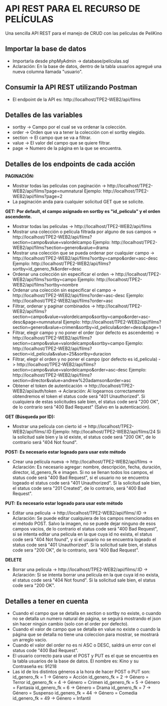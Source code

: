 # API REST PARA EL RECURSO DE PELÍCULAS
Una sencilla API REST para el manejo de CRUD con las películas de PelíKino
## Importar la base de datos
- Importarla desde phpMyAdmin -> database/películas.sql
- Aclaración: En la base de datos, dentro de la tabla usuarios agregué una nueva columna llamada "usuario".
## Consumir la API REST utilizando Postman
- El endpoint de la API es: http://localhost/TPE2-WEB2/api/films
## Detalles de las variables
- sortby -> Campo por el cual se va ordenar la colección.
- order -> Orden que va a tener la colección con el sortby elegido.
- section -> El campo que se va a filtrar.
- value -> El valor del campo que se quiere filtrar.
- page -> Numero de la página en la que se encuentra.
## Detalles de los endpoints de cada acción
**PAGINACIÓN:**
- Mostrar todas las películas con paginación -> http://localhost/TPE2-WEB2/api/films?page=numnatural
    Ejemplo: http://localhost/TPE2-WEB2/api/films?page=2
- La paginación anda para cualquier solicitud GET que se solicite.

**GET:**
**Por default, el campo asignado en sortby es "id_pelicula" y el orden ascendente.**
- Mostrar todas las películas -> http://localhost/TPE2-WEB2/api/films
- Mostrar una colección o película filtrada por alguno de sus campos -> http://localhost/TPE2-WEB2/api/films?section=campo&value=valordelcampo
    Ejemplo: http://localhost/TPE2-WEB2/api/films?section=genero&value=drama
- Mostrar una colección que se pueda ordenar por cualquier campo -> http://localhost/TPE2-WEB2/api/films?sortby=campo&order=asc-desc
    Ejemplo: http://localhost/TPE2-WEB2/api/films?sortby=id_genero_fk&order=desc
- Ordenar una colección sin especificar el orden -> http://localhost/TPE2-WEB2/api/films?sortby=campo 
    Ejemplo: http://localhost/TPE2-WEB2/api/films?sortby=nombre
- Ordenar una colección sin especificar el campo -> http://localhost/TPE2-WEB2/api/films?order=asc-desc
    Ejemplo: http://localhost/TPE2-WEB2/api/films?order=asc
- Filtrar, ordenar y paginar combinados -> http://localhost/TPE2-WEB2/api/films?section=campo&value=valordelcampo&sortby=campo&order=asc-desc&page=numnatural
    Ejemplo: http://localhost/TPE2-WEB2/api/films?section=genero&value=crimen&sortby=id_pelicula&order=desc&page=1
- Filtrar, elegir campo y no poner el order (por defecto es ascendente) -> http://localhost/TPE2-WEB2/api/films?section=campo&value=valordelcampo&sortby=campo
    Ejemplo: http://localhost/TPE2-WEB2/api/films?section=id_pelicula&value=25&sortby=duracion
- Filtrar, elegir el orden y no poner el campo (por defecto es id_pelicula) -> http://localhost/TPE2-WEB2/api/films?section=campo&value=valordelcampo&order=asc-desc
    Ejemplo: http://localhost/TPE2-WEB2/api/films?section=director&value=andrew%20adamson&order=asc
- Obtener el token de autenticación -> http://localhost/TPE2-WEB2/api/auth/token -> Aclaración: Al logearnos correctamente obtendremos el token el status code será "401 Unauthorized".
Si cualquiera de estas solicitudes sale bien, el status code será "200 OK", de lo contrario será "400 Bad Request" (Salvo en la autenticación).

**GET (Búsqueda por ID):**
- Mostrar una película con cierto id -> http://localhost/TPE2-WEB2/api/films/:ID
    Ejemplo: http://localhost/TPE2-WEB2/api/films/24
Si la solicitud sale bien y la id existe, el status code será "200 OK", de lo contrario será "404 Not found".

**POST:**
**Es necesario estar logeado para usar este método**
- Crear una película nueva -> http://localhost/TPE2-WEB2/api/films -> Aclaración: Es necesario agregar: nombre, descripción, fecha, duración, director, id_genero_fk e imagen. Si no se llenan todos los campos, el status code será "400 Bad Request", si el usuario no se encuentra logeado el status code será "401 Unauthorized".
Si la solicitud sale bien, el status code sera "201 Created", de lo contrario, será "400 Bad Request".

**PUT:**
**Es necesario estar logeado para usar este método**
- Editar una película -> http://localhost/TPE2-WEB2/api/films/:ID -> Aclaración: Se puede editar cualquiera de los campos mencionados en el método POST. Salvo la imagen, no se puede dejar ninguno de esos campos vacíos, de lo contrario el status code será "400 Bad Request", si se intenta editar una pelicula en la que cuya id no exista, el status code será "404 Not found", y si el usuario no se encuentra logeado el status code será "401 Unauthorized".
Si la solicitud sale bien, el status code sera "200 OK", de lo contrario, será "400 Bad Request".

**DELETE**
- Borrar una película -> http://localhost/TPE2-WEB2/api/films/:ID -> Aclaración: Si se intenta borrar una película en la que cuya id no exista, el status code será "404 Not found".
Si la solicitud sale bien, el status code sera "200 OK".

## Detalles a tener en cuenta
- Cuando el campo que se detalla en section o sortby no existe, o cuando no se detalla un numero natural de página, se seguirá mostrando el json sin hacer ningún cambio (solo con el order por defecto).
- Cuando el valor de campo que se detalla en value no existe o cuando la página que se detalla no tiene una coleccion para mostrar, se mostrará un arreglo vacío.
- Cuando el valor del order no es ni ASC o DESC, saldrá un error con el status code "400 Bad Request".
- El usuario correcto para usar el POST y PUT es el que se encuentra en la tabla usuarios de la base de datos. El nombre es: Kino y su Contraseña es: 91218
- Las id de los distintos géneros a la hora de hacer POST o PUT son:
    id_genero_fk = 1 -> Género = Acción
    id_genero_fk = 2 -> Género = Terror
    id_genero_fk = 4 -> Género = Crimen
    id_genero_fk = 5 -> Género = Fantasía
    id_genero_fk = 6 -> Género = Drama
    id_genero_fk = 7 -> Género = Suspenso
    id_genero_fk = 44 -> Género = Comedia
    id_genero_fk = 49 -> Género = Infantil
